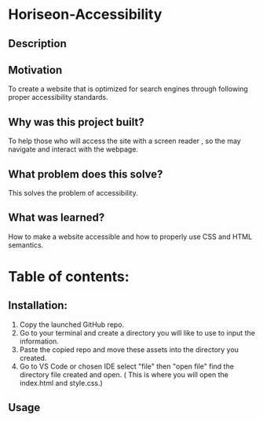 # Horiseon-Accessibility

## Description

## Motivation
To create a website that is optimized for search engines through following proper accessibility standards. 

## Why was this project built?
To help those who will access the site with a screen reader , so the may navigate and interact with the webpage.

## What problem does this solve?
This solves the problem of accessibility. 

## What was learned?
How to make a website accessible and how to properly use CSS and HTML semantics. 

# Table of contents:

## Installation:
1. Copy the launched GitHub repo.
2. Go to your terminal and create a directory you will like to use to input the information. 
3. Paste the copied repo and move these assets into the directory you created.
4. Go to VS Code or chosen IDE select "file" then "open file" find the directory file created and open. ( This is where you will open the index.html and style.css.)

## Usage